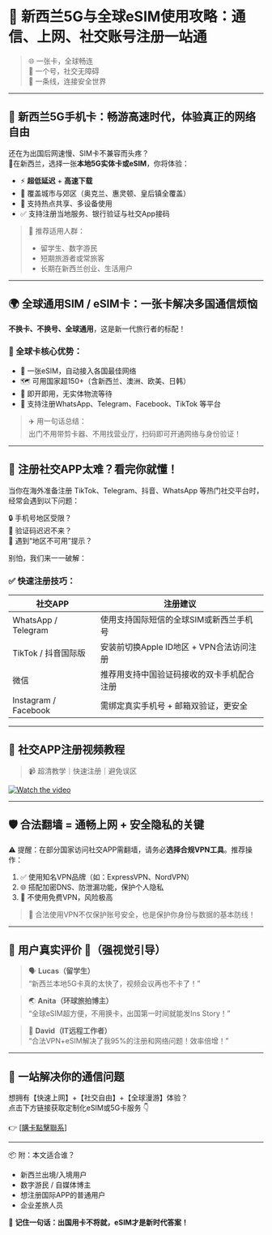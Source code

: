 # 📡 新西兰5G与全球eSIM使用攻略：通信、上网、社交账号注册一站通

> 🌐 一张卡，全球畅连  
> 📱 一个号，社交无障碍  
> 🔐 一条线，连接安全世界

---

## 🚀 新西兰5G手机卡：畅游高速时代，体验真正的网络自由

还在为出国后网速慢、SIM卡不兼容而头疼？  
📍在新西兰，选择一张**本地5G实体卡或eSIM**，你将体验：

- ⚡ **超低延迟** + **高速下载**  
- 🌁 覆盖城市与郊区（奥克兰、惠灵顿、皇后镇全覆盖）  
- 📶 支持热点共享、多设备使用  
- ✅ 支持注册当地服务、银行验证与社交App接码

> 🎯 推荐适用人群：
> - 留学生、数字游民
> - 短期旅游者或常旅客
> - 长期在新西兰创业、生活用户

---

## 🌍 全球通用SIM / eSIM卡：一张卡解决多国通信烦恼

**不换卡、不换号、全球通用**，这是新一代旅行者的标配！

### 💼 全球卡核心优势：
- 🧭 一张eSIM，自动接入各国最佳网络
- 🗺️ 可用国家超150+（含新西兰、澳洲、欧美、日韩）
- 🔋 即开即用，无实体物流等待
- 🧩 支持注册WhatsApp、Telegram、Facebook、TikTok 等平台

> ✈️ 用一句话总结：  
> 出门不用带剪卡器、不用找营业厅，扫码即可开通网络与身份验证！

---

## 📲 注册社交APP太难？看完你就懂！

当你在海外准备注册 TikTok、Telegram、抖音、WhatsApp 等热门社交平台时，经常会遇到以下问题：

🔒 手机号地区受限？  
📩 验证码迟迟不来？  
🧱 遇到“地区不可用”提示？

别怕，我们来一一破解：

### ✅ 快速注册技巧：

| 社交APP | 注册建议 |
|---------|-----------|
| WhatsApp / Telegram | 使用支持国际短信的全球SIM或新西兰手机号 |
| TikTok / 抖音国际版 | 安装前切换Apple ID地区 + VPN合法访问注册 |
| 微信 | 推荐用支持中国验证码接收的双卡手机配合注册 |
| Instagram / Facebook | 需绑定真实手机号 + 邮箱双验证，更安全 |

---

## 🎥 社交APP注册视频教程

> 📹 超清教学｜快速注册｜避免误区

[![Watch the video](https://img.youtube.com/vi/3enjqtwfZPw/hqdefault.jpg)](https://www.youtube.com/watch?v=3enjqtwfZPw)

---

## 🛡️ 合法翻墙 = 通畅上网 + 安全隐私的关键

⚠️ 提醒：在部分国家访问社交APP需翻墙，请务必**选择合规VPN工具**。推荐操作：

1. ✅ 使用知名VPN品牌（如：ExpressVPN、NordVPN）
2. 🌐 搭配加密DNS、防泄漏功能，保护个人隐私
3. 🚫 不使用免费VPN，风险极高

> 📌 合法使用VPN不仅保护账号安全，也是保护你身份与数据的基本防线！

---

## 👥 用户真实评价 💬（强视觉引导）

> 🗣️ **Lucas（留学生）**  
> “新西兰本地5G卡真的太快了，视频会议再也不卡了！”

> 🌏 **Anita（环球旅拍博主）**  
> “全球eSIM超方便，不用换卡，出国第一时间就能发Ins Story！”

> 🧠 **David（IT远程工作者）**  
> “合法VPN+eSIM解决了我95%的注册和网络问题！效率倍增！”

---

## 🔗 一站解决你的通信问题

想拥有【快速上网】+【社交自由】+【全球漫游】体验？  
点击下方链接获取定制化eSIM或5G卡服务 👇

👉 [[購卡點擊聯系](https://t.me/s/esim1088)]

---

📦 附：本文适合谁？
- 新西兰出境/入境用户
- 数字游民 / 自媒体博主
- 想注册国际APP的普通用户
- 企业差旅人员

🧠 **记住一句话：出国用卡不将就，eSIM才是新时代答案！**
